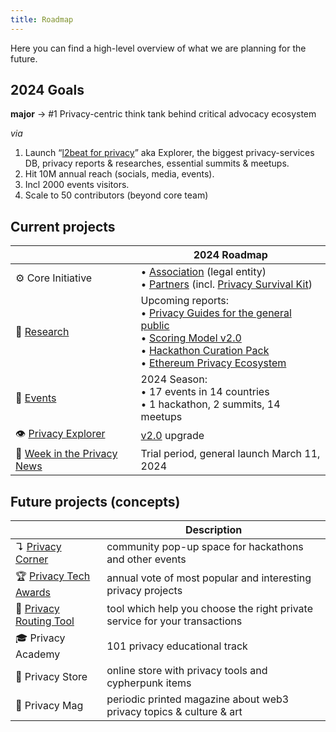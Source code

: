 ```yaml
---
title: Roadmap
---
```


Here you can find a high-level overview of what we are planning for the future.

## 2024 Goals

**major** → #1 Privacy-centric think tank behind critical advocacy ecosystem 

_via_
1. Launch “[l2beat for privacy](https://explorer.web3privacy.info)” aka Explorer, the biggest privacy-services DB, privacy reports & researches, essential summits & meetups.
2. Hit 10M annual reach (socials, media, events).
3. Incl 2000 events visitors.
4. Scale to 50 contributors (beyond core team)

## Current projects

| | 2024 Roadmap |
| --- | --- |
| ⚙️ Core Initiative | • [Association](/association/) (legal entity)<br/> • [Partners](/partners/) (incl. [Privacy Survival Kit](/partners/survival-kit)) |
| 🔬 [Research](/research/) | Upcoming reports:<br/> • [Privacy Guides for the general public](https://github.com/web3privacy/grants/blob/main/README.md#-privacy-guides)<br/>• [Scoring Model v2.0](https://github.com/web3privacy/grants/blob/main/README.md#-privacy-beat)<br/>• [Hackathon Curation Pack](https://github.com/web3privacy/grants/blob/main/README.md#-hackathon-curation-pack)<br/>• [Ethereum Privacy Ecosystem](https://docs.web3privacy.info/research/ethereum-privacy-ecosystem) |
| 📅 [Events](/events/) | 2024 Season:<br/> • 17 events in 14 countries<br/> • 1 hackathon, 2 summits, 14 meetups |
| 👁️ [Privacy Explorer](/projects/privacy-explorer) | [v2.0](/projects/privacy-explorer#milestones) upgrade |
| 📰 [Week in the Privacy News](/news/week-in-the-privacy) | Trial period, general launch March 11, 2024 |

## Future projects (concepts)

| | Description |
| --- | --- |
| ↴ [Privacy Corner](https://github.com/web3privacy/privacy-corner) | community pop-up space for hackathons and other events |
| 🏆 [Privacy Tech Awards](/projects/privacy-tech-awards) | annual vote of most popular and interesting privacy projects |
| 🔀 [Privacy Routing Tool](https://github.com/web3privacy/grants/blob/main/README.md#-privacy-checker-tool) | tool which help you choose the right private service for your transactions |
| 🎓 Privacy Academy | 101 privacy educational track |
| 🛒 Privacy Store | online store with privacy tools and cypherpunk items |
| 📔 Privacy Mag | periodic printed magazine about web3 privacy topics & culture & art |
